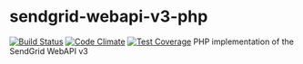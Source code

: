 # sendgrid-webapi-v3-php
[![Build Status](https://travis-ci.org/idimensionz/sendgrid-webapi-v3-php.svg?branch=master)](https://travis-ci.org/idimensionz/sendgrid-webapi-v3-php) [![Code Climate](https://codeclimate.com/github/idimensionz/sendgrid-webapi-v3-php/badges/gpa.svg)](https://codeclimate.com/github/idimensionz/sendgrid-webapi-v3-php) [![Test Coverage](https://codeclimate.com/github/idimensionz/sendgrid-webapi-v3-php/badges/coverage.svg)](https://codeclimate.com/github/idimensionz/sendgrid-webapi-v3-php/coverage)
PHP implementation of the SendGrid WebAPI v3
